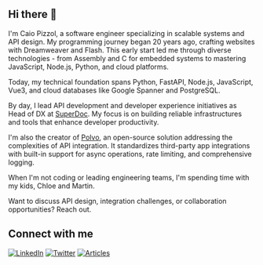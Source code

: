 ## Hi there 👋

<p>
  I'm Caio Pizzol, a software engineer specializing in scalable systems and API design. My programming journey began 20 years ago, crafting websites with Dreamweaver and Flash. This early start led me through diverse technologies - from Assembly and C for embedded systems to mastering JavaScript, Node.js, Python, and cloud platforms.
</p>

<p>
  Today, my technical foundation spans Python, FastAPI, Node.js, JavaScript, Vue3, and cloud databases like Google Spanner and PostgreSQL.
</p>

<p>
  By day, I lead API development and developer experience initiatives as Head of DX at <a href="https://superdoc.dev" target="_blank">SuperDoc</a>. My focus is on building reliable infrastructures and tools that enhance developer productivity.
</p>

<p>
  I'm also the creator of <a href="https://github.com/usepolvo" target="_blank">Polvo</a>, an open-source solution addressing the complexities of API integration. It standardizes third-party app integrations with built-in support for async operations, rate limiting, and comprehensive logging.
</p>

<p>
  When I'm not coding or leading engineering teams, I'm spending time with my kids, Chloe and Martin.
</p>

<p>
  Want to discuss API design, integration challenges, or collaboration opportunities? Reach out.
</p>

## Connect with me
[![LinkedIn](https://img.shields.io/badge/LinkedIn-0077B5?style=for-the-badge&logo=linkedin&logoColor=white)](https://www.linkedin.com/in/caiopizzol)
[![Twitter](https://img.shields.io/badge/Twitter-1DA1F2?style=for-the-badge&logo=twitter&logoColor=white)](https://x.com/caiopizzol)
[![Articles](https://img.shields.io/badge/Blog-FFA500?style=for-the-badge&logo=rss&logoColor=white)](https://www.caiopizzol.com/articles)
